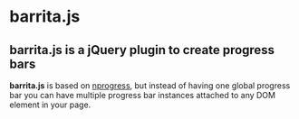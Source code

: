 # barrita.js

## barrita.js is a jQuery plugin to create progress bars

__barrita.js__ is based on [nprogress](https://github.com/rstacruz/nprogress), but instead of having one global progress bar you can have multiple progress bar instances attached to any DOM element in your page.
